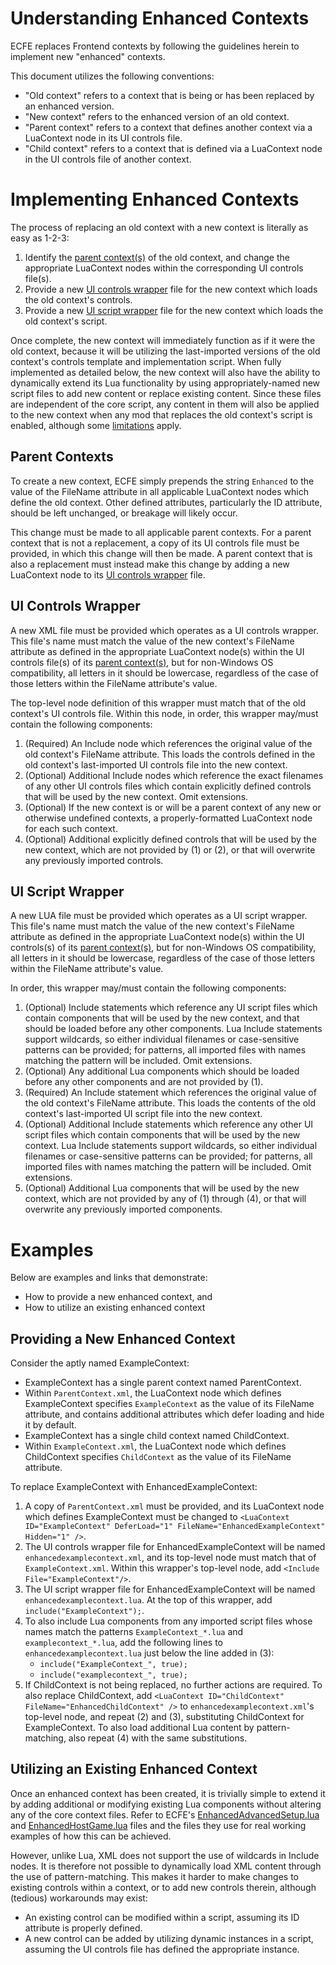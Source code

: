 # Understanding Enhanced Contexts 
ECFE replaces Frontend contexts by following the guidelines herein to implement new "enhanced" contexts.

This document utilizes the following conventions:
- "Old context" refers to a context that is being or has been replaced by an enhanced version.
- "New context" refers to the enhanced version of an old context.
- "Parent context" refers to a context that defines another context via a LuaContext node in its UI controls file.
- "Child context" refers to a context that is defined via a LuaContext node in the UI controls file of another context.

# Implementing Enhanced Contexts 
The process of replacing an old context with a new context is literally as easy as 1-2-3:
1. Identify the [parent context(s)](#parent-contexts) of the old context, and change the appropriate LuaContext nodes within the corresponding UI controls file(s).
2. Provide a new [UI controls wrapper](#ui-controls-wrapper) file for the new context which loads the old context's controls.
3. Provide a new [UI script wrapper](#ui-script-wrapper) file for the new context which loads the old context's script.

Once complete, the new context will immediately function as if it were the old context, because it will be utilizing the last-imported versions of the old context's controls template and implementation script. When fully implemented as detailed below, the new context will also have the ability to dynamically extend its Lua functionality by using appropriately-named new script files to add new content or replace existing content. Since these files are independent of the core script, any content in them will also be applied to the new context when any mod that replaces the old context's script is enabled, although some [limitations](README.md#limitations) apply.

## Parent Contexts 
To create a new context, ECFE simply prepends the string `Enhanced` to the value of the FileName attribute in all applicable LuaContext nodes which define the old context. Other defined attributes, particularly the ID attribute, should be left unchanged, or breakage will likely occur.

This change must be made to all applicable parent contexts. For a parent context that is not a replacement, a copy of its UI controls file must be provided, in which this change will then be made. A parent context that is also a replacement must instead make this change by adding a new LuaContext node to its [UI controls wrapper](#ui-controls-wrapper) file.

## UI Controls Wrapper 
A new XML file must be provided which operates as a UI controls wrapper. This file's name must match the value of the new context's FileName attribute as defined in the appropriate LuaContext node(s) within the UI controls file(s) of its [parent context(s)](#parent-contexts), but for non-Windows OS compatibility, all letters in it should be lowercase, regardless of the case of those letters within the FileName attribute's value.

The top-level node definition of this wrapper must match that of the old context's UI controls file. Within this node, in order, this wrapper may/must contain the following components:
1. (Required) An Include node which references the original value of the old context's FileName attribute. This loads the controls defined in the old context's last-imported UI controls file into the new context.
2. (Optional) Additional Include nodes which reference the exact filenames of any other UI controls files which contain explicitly defined controls that will be used by the new context. Omit extensions.
3. (Optional) If the new context is or will be a parent context of any new or otherwise undefined contexts, a properly-formatted LuaContext node for each such context.
4. (Optional) Additional explicitly defined controls that will be used by the new context, which are not provided by (1) or (2), or that will overwrite any previously imported controls.

## UI Script Wrapper 
A new LUA file must be provided which operates as a UI script wrapper. This file's name must match the value of the new context's FileName attribute as defined in the appropriate LuaContext node(s) within the UI controls(s) of its [parent context(s)](#parent-contexts), but for non-Windows OS compatibility, all letters in it should be lowercase, regardless of the case of those letters within the FileName attribute's value.

In order, this wrapper may/must contain the following components:
1. (Optional) Include statements which reference any UI script files which contain components that will be used by the new context, and that should be loaded before any other components. Lua Include statements support wildcards, so either individual filenames or case-sensitive patterns can be provided; for patterns, all imported files with names matching the pattern will be included. Omit extensions.
2. (Optional) Any additional Lua components which should be loaded before any other components and are not provided by (1).
3. (Required) An Include statement which references the original value of the old context's FileName attribute. This loads the contents of the old context's last-imported UI script file into the new context.
4. (Optional) Additional Include statements which reference any other UI script files which contain components that will be used by the new context. Lua Include statements support wildcards, so either individual filenames or case-sensitive patterns can be provided; for patterns, all imported files with names matching the pattern will be included. Omit extensions.
5. (Optional) Additional Lua components that will be used by the new context, which are not provided by any of (1) through (4), or that will overwrite any previously imported components.

# Examples 
Below are examples and links that demonstrate:
- How to provide a new enhanced context, and
- How to utilize an existing enhanced context

## Providing a New Enhanced Context 
Consider the aptly named ExampleContext:
- ExampleContext has a single parent context named ParentContext.
- Within `ParentContext.xml`, the LuaContext node which defines ExampleContext specifies `ExampleContext` as the value of its FileName attribute, and contains additional attributes which defer loading and hide it by default.
- ExampleContext has a single child context named ChildContext.
- Within `ExampleContext.xml`, the LuaContext node which defines ChildContext specifies `ChildContext` as the value of its FileName attribute.

To replace ExampleContext with EnhancedExampleContext:
1. A copy of `ParentContext.xml` must be provided, and its LuaContext node which defines ExampleContext must be changed to `<LuaContext ID="ExampleContext" DeferLoad="1" FileName="EnhancedExampleContext" Hidden="1" />`.
2. The UI controls wrapper file for EnhancedExampleContext will be named `enhancedexamplecontext.xml`, and its top-level node must match that of `ExampleContext.xml`. Within this wrapper's top-level node, add `<Include File="ExampleContext"/>`.
3. The UI script wrapper file for EnhancedExampleContext will be named `enhancedexamplecontext.lua`. At the top of this wrapper, add `include("ExampleContext");`.
4. To also include Lua components from any imported script files whose names match the patterns `ExampleContext_*.lua` and `examplecontext_*.lua`, add the following lines to `enhancedexamplecontext.lua` just below the line added in (3):
    - `include("ExampleContext_", true);`
    - `include("examplecontext_", true);`
5. If ChildContext is not being replaced, no further actions are required. To also replace ChildContext, add `<LuaContext ID="ChildContext" FileName="EnhancedChildContext" />` to `enhancedexamplecontext.xml`'s top-level node, and repeat (2) and (3), substituting ChildContext for ExampleContext. To also load additional Lua content by pattern-matching, also repeat (4) with the same substitutions.

## Utilizing an Existing Enhanced Context 
Once an enhanced context has been created, it is trivially simple to extend it by adding additional or modifying existing Lua components without altering any of the core context files. Refer to ECFE's [EnhancedAdvancedSetup.lua](./ecfe/ui/enhancedadvancedsetup.lua) and [EnhancedHostGame.lua](./ecfe/ui/enhancedhostgame.lua) files and the files they use for real working examples of how this can be achieved.

However, unlike Lua, XML does not support the use of wildcards in Include nodes. It is therefore not possible to dynamically load XML content through the use of pattern-matching. This makes it harder to make changes to existing controls within a context, or to add new controls therein, although (tedious) workarounds may exist:
- An existing control can be modified within a script, assuming its ID attribute is properly defined.
- A new control can be added by utilizing dynamic instances in a script, assuming the UI controls file has defined the appropriate instance.
